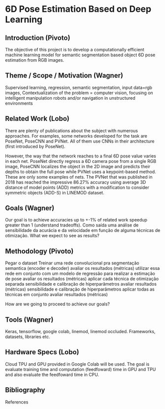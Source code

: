 # 6D Pose Estimation Based on Deep Learning

## Introduction (Pivoto)  

The objective of this project is to develop a computationally efficient machine learning model for semantic segmentation based object 6D pose estimation from RGB images. 

## Theme / Scope / Motivation (Wagner)

Supervised learning, regression, semantic segmentation, input data=rgb images,
Contextualization of the problem = computer vision, focusing on intelligent manipulation robots and/or navigation in unstructured environments

## Related Work (Lobo)

There are plenty of publications about the subject with numerous approaches. For examples, some networks developed for the task are PoseNet, PoseCNN and PVNet. All of them use CNNs in their architecture (first introduced by PoseNet).

However, the way that the network reaches to a final 6D pose value varies in each net. PoseNet directly regress a 6D camera pose from a single RGB image, PoseCNN localizes the object in the 2D image and predicts their depths to obtain the full pose while PVNet uses a keypoint-based method. These are only some examples of nets.
The PVNet that was published in 2018 has reached the impressive 86.27% accuracy using average 3D distance of model points (ADD) metrics with a modification to consider symmetric objects (ADD-S) in LINEMOD dataset.


## Goals (Wagner)

Our goal is to achieve accuracies up to +-1% of related work speedup greater than 1 (understand tradeoffs). Como saída uma análise de sensibilidade da acurácia e da velocidade em função de alguma técnicas de otimização.
What we expect to see as results?

## Methodology (Pivoto)

Pegar o dataset
Treinar uma rede convolucional pra segmentação semantica (encoder e decoder)
avaliar os resultados (métricas)
utilizar essa rede em conjunto com um modelo de regressão para realizar a estimação de pose
avaliar os resultados (métricas)
aplicar cada técnica de otimização separada
sensibilidade e calibração de hiperparâmetros
avaliar resultados (métricas)
sensibilidade e calibração de hiperparâmetros
aplicar todas as técnicas em conjunto
avaliar resultados (métricas)

How are we going to proceed to achieve our goals?

## Tools (Wagner)

Keras, tensorflow, google colab, linemod, linemod occluded.
Frameworks, datasets, libraries etc.

## Hardware Specs (Lobo)

Cloud TPU and GPU provided in Google Colab will be used. The goal is evaluate training time and computation (feedfoward) time in GPU and TPU and also evaluate the feedfoward time in CPU. 

## Bibliography

References 

